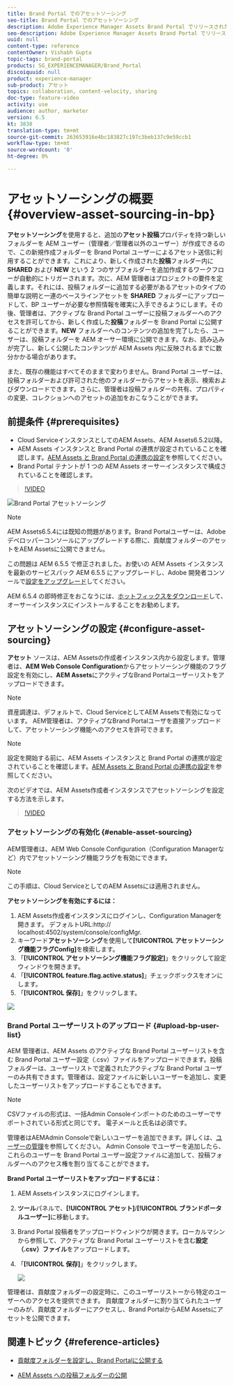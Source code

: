 ```yaml
---
title: Brand Portal でのアセットソーシング
seo-title: Brand Portal でのアセットソーシング
description: Adobe Experience Manager Assets Brand Portal でリリースされたアセットソーシング機能について説明します。
seo-description: Adobe Experience Manager Assets Brand Portal でリリースされたアセットソーシング機能について説明します。
uuid: null
content-type: reference
contentOwner: Vishabh Gupta
topic-tags: brand-portal
products: SG_EXPERIENCEMANAGER/Brand_Portal
discoiquuid: null
product: experience-manager
sub-product: アセット
topics: collaboration, content-velocity, sharing
doc-type: feature-video
activity: use
audience: author, marketer
version: 6.5
kt: 3838
translation-type: tm+mt
source-git-commit: 263653916e4bc183827c197c3beb137c9e59ccb1
workflow-type: tm+mt
source-wordcount: '0'
ht-degree: 0%

---
```



# アセットソーシングの概要 {#overview-asset-sourcing-in-bp}

**アセットソーシング**&#x200B;を使用すると、追加の&#x200B;**アセット投稿**&#x200B;プロパティを持つ新しいフォルダーを AEM ユーザー（管理者／管理者以外のユーザー）が作成できるので、この新規作成フォルダーを Brand Portal ユーザーによるアセット送信に利用することができます。これにより、新しく作成された&#x200B;**投稿**&#x200B;フォルダー内に **SHARED** および **NEW** という 2 つのサブフォルダーを追加作成するワークフローが自動的にトリガーされます。次に、AEM 管理者はプロジェクトの要件を定義します。それには、投稿フォルダーに追加する必要があるアセットのタイプの簡単な説明と一連のベースラインアセットを **SHARED** フォルダーにアップロードして、BP ユーザーが必要な参照情報を確実に入手できるようにします。その後、管理者は、アクティブな Brand Portal ユーザーに投稿フォルダーへのアクセスを許可してから、新しく作成した&#x200B;**投稿**&#x200B;フォルダーを Brand Portal に公開することができます。**NEW** フォルダーへのコンテンツの追加を完了したら、ユーザーは、投稿フォルダーを AEM オーサー環境に公開できます。なお、読み込みが完了し、新しく公開したコンテンツが AEM Assets 内に反映されるまでに数分かかる場合があります。

また、既存の機能はすべてそのままで変わりません。Brand Portal ユーザーは、投稿フォルダーおよび許可された他のフォルダーからアセットを表示、検索およびダウンロードできます。さらに、管理者は投稿フォルダーの共有、プロパティの変更、コレクションへのアセットの追加をおこなうことができます。

## 前提条件 {#prerequisites}

* Cloud ServiceインスタンスとしてのAEM Assets、AEM Assets6.5.2以降。
* AEM Assets インスタンスと Brand Portal の連携が設定されていることを確認します。[AEM Assets と Brand Portal の連携の設定](../using/configure-aem-assets-with-brand-portal.md)を参照してください。
* Brand Portal テナントが 1 つの AEM Assets オーサーインスタンスで構成されていることを確認します。

>[!VIDEO](https://video.tv.adobe.com/v/29365/?quality=12)

![Brand Portal アセットソーシング](assets/asset-sourcing.png)


>[!NOTE]
>
>AEM Assets6.5.4には既知の問題があります。Brand Portalユーザーは、Adobeデベロッパーコンソールにアップグレードする際に、貢献度フォルダーのアセットをAEM Assetsに公開できません。
>
>この問題は AEM 6.5.5 で修正されました。お使いの AEM Assets インスタンスを最新のサービスパック AEM 6.5.5 にアップグレードし、Adobe 開発者コンソールで[設定をアップグレード](https://docs.adobe.com/content/help/ja-JP/experience-manager-65/assets/brandportal/configure-aem-assets-with-brand-portal.html#upgrade-integration-65)してください。
>
>AEM 6.5.4 の即時修正をおこなうには、[ホットフィックスをダウンロード](https://www.adobeaemcloud.com/content/marketplace/marketplaceProxy.html?packagePath=/content/companies/public/adobe/packages/cq650/hotfix/cq-6.5.0-hotfix-33041)して、オーサーインスタンスにインストールすることをお勧めします。

## アセットソーシングの設定 {#configure-asset-sourcing}

**アセット** ソースは、AEM Assetsの作成者インスタンス内から設定します。管理者は、**AEM Web Console Configuration**&#x200B;からアセットソーシング機能のフラグ設定を有効にし、**AEM Assets**&#x200B;にアクティブなBrand Portalユーザーリストをアップロードできます。

>[!NOTE]
>
>資産調達は、デフォルトで、Cloud ServiceとしてAEM Assetsで有効になっています。 AEM管理者は、アクティブなBrand Portalユーザを直接アップロードして、アセットソーシング機能へのアクセスを許可できます。

>[!NOTE]
>
>設定を開始する前に、AEM Assets インスタンスと Brand Portal の連携が設定されていることを確認します。[AEM Assets と Brand Portal の連携の設定](../using/configure-aem-assets-with-brand-portal.md)を参照してください。

次のビデオでは、AEM Assets作成者インスタンスでアセットソーシングを設定する方法を示します。

>[!VIDEO](https://video.tv.adobe.com/v/29771)

### アセットソーシングの有効化 {#enable-asset-sourcing}

AEM管理者は、AEM Web Console Configuration（Configuration Managerなど）内でアセットソーシング機能フラグを有効にできます。

>[!NOTE]
>
>この手順は、Cloud ServiceとしてのAEM Assetsには適用されません。


**アセットソーシングを有効にするには：**
1. AEM Assets作成者インスタンスにログインし、Configuration Managerを開きます。
デフォルトURL:http:// localhost:4502/system/console/configMgr.
1. キーワード&#x200B;**アセットソーシング**&#x200B;を使用して&#x200B;**[!UICONTROL アセットソーシング機能フラグConfig]**&#x200B;を検索します。
1. 「**[!UICONTROL アセットソーシング機能フラグ設定]**」をクリックして設定ウィンドウを開きます。
1. 「**[!UICONTROL feature.flag.active.status]**」チェックボックスをオンにします。
1. 「**[!UICONTROL 保存]**」をクリックします。

![](assets/enable-asset-sourcing.png)

### Brand Portal ユーザーリストのアップロード {#upload-bp-user-list}

AEM 管理者は、AEM Assets のアクティブな Brand Portal ユーザーリストを含む Brand Portal ユーザー設定（.csv）ファイルをアップロードできます。投稿フォルダーは、ユーザーリストで定義されたアクティブな Brand Portal ユーザーのみ共有できます。管理者は、設定ファイルに新しいユーザーを追加し、変更したユーザーリストをアップロードすることもできます。

>[!NOTE]
>
>CSVファイルの形式は、一括Admin Consoleインポートのためのユーザーでサポートされている形式と同じです。 電子メールと氏名は必須です。

管理者はAEMAdmin Consoleで新しいユーザーを追加できます。詳しくは、[ユーザーの管理](brand-portal-adding-users.md)を参照してください。 Admin Console でユーザーを追加したら、これらのユーザーを Brand Portal ユーザー設定ファイルに追加して、投稿フォルダーへのアクセス権を割り当てることができます。

**Brand Portal ユーザーリストをアップロードするには：**
1. AEM Assetsインスタンスにログインします。
1. **ツール**&#x200B;パネルで、**[!UICONTROL アセット]**/**[!UICONTROL ブランドポータルユーザー]**&#x200B;に移動します。

1. Brand Portal 投稿者をアップロードウィンドウが開きます。ローカルマシンから参照して、アクティブな Brand Portal ユーザーリストを含む&#x200B;**設定（.csv）ファイル**&#x200B;をアップロードします。
1. 「**[!UICONTROL 保存]**」をクリックします。

   ![](assets/upload-user-list2.png)


管理者は、貢献度フォルダーの設定時に、このユーザーリストーから特定のユーザーへのアクセスを提供できます。 貢献度フォルダーに割り当てられたユーザーのみが、貢献度フォルダーにアクセスし、Brand PortalからAEM Assetsにアセットを公開できます。

## 関連トピック {#reference-articles}

* [貢献度フォルダーを設定し、Brand Portalに公開する](brand-portal-publish-contribution-folder-to-brand-portal.md)

* [AEM Assets への投稿フォルダーの公開](brand-portal-publish-contribution-folder-to-aem-assets.md)
